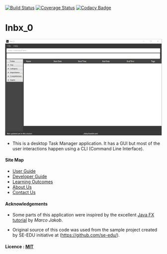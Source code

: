 [![Build Status](https://travis-ci.org/CS2103AUG2016-T09-C1/main.svg?branch=master)](https://travis-ci.org/CS2103AUG2016-T09-C1/main)
[![Coverage Status](https://coveralls.io/repos/github/CS2103AUG2016-T09-C1/main/badge.svg?branch=master)](https://coveralls.io/github/CS2103AUG2016-T09-C1/main?branch=master)
[![Codacy Badge](https://api.codacy.com/project/badge/Grade/9f47ec570dd14298b5be4eccb9efa273)](https://www.codacy.com/app/ashley_2461994/main?utm_source=github.com&amp;utm_medium=referral&amp;utm_content=CS2103AUG2016-T09-C1/main&amp;utm_campaign=Badge_Grade)

# Inbx_0

<img src="docs/images/GUI.png" width="600"><br>

* This is a desktop Task Manager application. It has a GUI but most of the user interactions happen using 
  a CLI (Command Line Interface).
  
#### Site Map
* [User Guide](docs/UserGuide.md) 
* [Developer Guide](docs/DeveloperGuide.md) 
* [Learning Outcomes](docs/LearningOutcomes.md) 
* [About Us](docs/AboutUs.md)
* [Contact Us](docs/ContactUs.md)


#### Acknowledgements

* Some parts of this application were inspired by the excellent 
  [Java FX tutorial](http://code.makery.ch/library/javafx-8-tutorial/) by *Marco Jakob*.

* Original source of this code was used from the sample project created by SE-EDU initiative at 
  (https://github.com/se-edu/).


#### Licence : [MIT](LICENSE)
